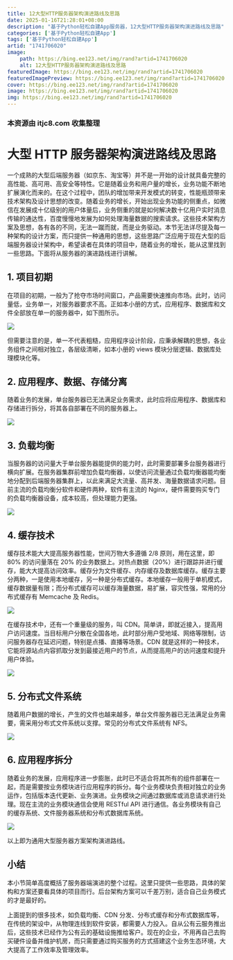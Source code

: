 ```yaml
---
title: 12大型HTTP服务器架构演进路线及思路
date: 2025-01-16T21:28:01+08:00
description: "基于Python轻松自建App服务器，12大型HTTP服务器架构演进路线及思路"
categories: ['基于Python轻松自建App']
tags: ['基于Python轻松自建App']
artid: "1741706020"
image:
    path: https://bing.ee123.net/img/rand?artid=1741706020
    alt: 12大型HTTP服务器架构演进路线及思路
featuredImage: https://bing.ee123.net/img/rand?artid=1741706020
featuredImagePreview: https://bing.ee123.net/img/rand?artid=1741706020
cover: https://bing.ee123.net/img/rand?artid=1741706020
image: https://bing.ee123.net/img/rand?artid=1741706020
img: https://bing.ee123.net/img/rand?artid=1741706020
---
```


### 本资源由 itjc8.com 收集整理
# 大型 HTTP 服务器架构演进路线及思路

一个成熟的大型后端服务器（如京东、淘宝等）并不是一开始的设计就具备完整的高性能、高可用、高安全等特性。它是随着业务和用户量的增长，业务功能不断地扩展演化而来的。在这个过程中，团队的增加带来开发模式的转变，性能瓶颈带来技术架构及设计思想的改变。随着业务的增长，开始出现业务功能的侧重点，如微信在发展成十亿级别的用户体量后，业务侧重的就是如何解决数十亿用户实时消息传输的通达性，百度慢慢地发展为如何处理海量数据的搜索请求。这些技术架构方案及思想，各有各的不同，无法一蹴而就，而是业务驱动。本节无法详尽提及每一种架构的设计方案，而只提供一种通用的思想，这些思路广泛应用于现在大型的后端服务器设计架构中，希望读者在具体的项目中，随着业务的增长，能从这里找到一些思路。下面将从服务器的演进路线进行讲解。

## 1. 项目初期

在项目的初期，一般为了抢夺市场时间窗口，产品需要快速推向市场。此时，访问量低，业务单一，对服务器要求不高。正如本小册的方式，应用程序、数据库和文件全部放在单一的服务器中，如下图所示。

![](https://user-gold-cdn.xitu.io/2018/4/20/162e026ef90afe18?w=787&h=456&f=png&s=38531)

但需要注意的是，单一不代表粗糙，应用程序设计阶段，应秉承解耦的思想，各业务组件之间相对独立，各层级清晰，如本小册的 views 模块分层逻辑、数据库处理模块化等。

## 2. 应用程序、数据、存储分离

随着业务的发展，单台服务器已无法满足业务需求，此时应将应用程序、数据库和存储进行拆分，将其各自部署在不同的服务器上。

![](https://user-gold-cdn.xitu.io/2018/4/20/162e0271827df293?w=927&h=455&f=png&s=44148)

## 3. 负载均衡

当服务器的访问量大于单台服务器能提供的能力时，此时需要部署多台服务器进行横向扩展。在服务器集群前增加负载均衡器，以使访问流量通过负载均衡器能均衡地分配到后端服务器集群上，以此来满足大流量、高并发、海量数据请求问题。目前主流的负载均衡分软件和硬件两种，软件有主流的 Nginx，硬件需要购买专门的负载均衡器设备，成本较高，但处理能力更强。

![](https://user-gold-cdn.xitu.io/2018/4/20/162e02745557113b?w=1013&h=459&f=png&s=58520)

## 4. 缓存技术

缓存技术能大大提高服务器性能，世间万物大多遵循 2/8 原则，用在这里，即 80% 的访问量落在 20% 的业务数据上。对热点数据（20%）进行跟踪并进行缓存，能大大提高访问效率。缓存分为文件缓存、内存缓存及数据库缓存。缓存主要分两种，一是使用本地缓存，另一种是分布式缓存。本地缓存一般用于单机模式，缓存数据量有限；而分布式缓存可以缓存海量数据，易扩展，容灾性强，常用的分布式缓存有 Memcache 及 Redis。

![](https://user-gold-cdn.xitu.io/2018/4/20/162e0276b8288bfc?w=1023&h=648&f=png&s=66201)

在缓存技术中，还有一个重量级的服务，叫 CDN。简单讲，即就近接入，提高用户访问速度。当目标用户分散在全国各地，此时部分用户受地域、网络等限制，访问服务器存在延迟问题，特别是点播、直播等场景。CDN 就是这样的一种技术，它能将源站点内容抓取分发到最接近用户的节点，从而提高用户的访问速度和提升用户体验。

![](https://user-gold-cdn.xitu.io/2018/4/20/162e02792dec28c0?w=1016&h=758&f=png&s=72188)

## 5. 分布式文件系统

随着用户数据的增长，产生的文件也越来越多，单台文件服务器已无法满足业务需要，需采用分布式文件系统以支撑。常见的分布式文件系统有 NFS。

![](https://user-gold-cdn.xitu.io/2018/4/20/162e027b2f219ae6?w=1028&h=767&f=png&s=75331)

## 6. 应用程序拆分

随着业务的发展，应用程序进一步膨胀，此时已不适合将其所有的组件部署在一起，而是需要按业务模块进行应用程序的拆分。每个业务模块负责相对独立的业务运作，包括版本迭代更新、业务演进。业务模块之间通过数据库或消息请求进行处理。现在主流的业务模块通信会使用 RESTful API 进行通信。各业务模块有自己的缓存系统、文件服务器系统和分布式数据库系统。

![](https://user-gold-cdn.xitu.io/2018/4/20/162e02899ad1019c?w=1047&h=774&f=png&s=82160)

以上即为通用大型服务器方案架构演进路线。
 
## 小结

本小节简单高度概括了服务器端演进的整个过程。这里只提供一些思路，具体的架构和方案还要看具体的项目而行。后台架构方案可以千差万别，适合自己业务模式的才是最好的。

上面提到的很多技术，如负载均衡、CDN 分发、分布式缓存和分布式数据库等，在传统的架设中，从物理连线到软件安装，都需要人力投入。自从公有云服务推出后，这些技术已经作为公有云的基础设施推给客户。现在的企业，不用再自己去购买硬件设备并维护机房，而只需要通过购买服务的方式搭建这个业务生态环境，大大提高了工作效率及管理效率。
